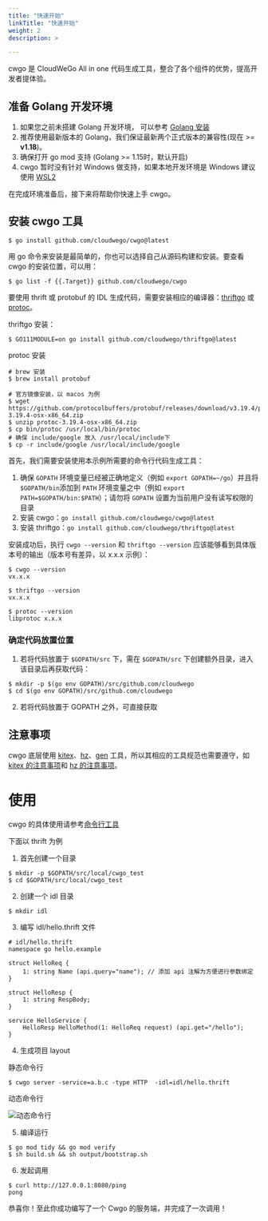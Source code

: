 ```yaml
---
title: "快速开始"
linkTitle: "快速开始"
weight: 2
description: >

---
```


cwgo 是 CloudWeGo All in one 代码生成工具，整合了各个组件的优势，提高开发者提体验。

## 准备 Golang 开发环境

1.  如果您之前未搭建 Golang 开发环境， 可以参考 [Golang 安装](https://golang.org/doc/install)
1.  推荐使用最新版本的 Golang，我们保证最新两个正式版本的兼容性(现在 >= **v1.18**)。
1.  确保打开 go mod 支持 (Golang >= 1.15时，默认开启)
1.  cwgo 暂时没有针对 Windows 做支持，如果本地开发环境是 Windows 建议使用 [WSL2](https://docs.microsoft.com/zh-cn/windows/wsl/install)

在完成环境准备后，接下来将帮助你快速上手 cwgo。

## 安装 cwgo 工具

```shell
$ go install github.com/cloudwego/cwgo@latest
```

用 go 命令来安装是最简单的，你也可以选择自己从源码构建和安装。要查看 cwgo 的安装位置，可以用：

```shell
$ go list -f {{.Target}} github.com/cloudwego/cwgo
```

要使用 thrift 或 protobuf 的 IDL 生成代码，需要安装相应的编译器：[thriftgo](https://github.com/cloudwego/thriftgo) 或 [protoc](https://github.com/protocolbuffers/protobuf/releases)。

thriftgo 安装：

```
$ GO111MODULE=on go install github.com/cloudwego/thriftgo@latest
```

protoc 安装

```shell
# brew 安装
$ brew install protobuf 

```

```shell
# 官方镜像安装，以 macos 为例
$ wget https://github.com/protocolbuffers/protobuf/releases/download/v3.19.4/protoc-3.19.4-osx-x86_64.zip
$ unzip protoc-3.19.4-osx-x86_64.zip
$ cp bin/protoc /usr/local/bin/protoc
# 确保 include/google 放入 /usr/local/include下
$ cp -r include/google /usr/local/include/google
```

首先，我们需要安装使用本示例所需要的命令行代码生成工具：

1.  确保 `GOPATH` 环境变量已经被正确地定义（例如 `export GOPATH=~/go`）并且将`$GOPATH/bin`添加到 `PATH` 环境变量之中（例如 `export PATH=$GOPATH/bin:$PATH`）；请勿将 `GOPATH` 设置为当前用户没有读写权限的目录
1.  安装 cwgo：`go install github.com/cloudwego/cwgo@latest`
1.  安装 thriftgo：`go install github.com/cloudwego/thriftgo@latest`

安装成功后，执行 `cwgo --version` 和 `thriftgo --version` 应该能够看到具体版本号的输出（版本号有差异，以 x.x.x 示例）：

```shell
$ cwgo --version
vx.x.x

$ thriftgo --version
vx.x.x

$ protoc --version
libprotoc x.x.x
```

### 确定代码放置位置

1.  若将代码放置于 `$GOPATH/src` 下，需在 `$GOPATH/src` 下创建额外目录，进入该目录后再获取代码：

```shell
$ mkdir -p $(go env GOPATH)/src/github.com/cloudwego
$ cd $(go env GOPATH)/src/github.com/cloudwego
```

2.  若将代码放置于 GOPATH 之外，可直接获取

## 注意事项

cwgo 底层使用 [kitex](https://www.cloudwego.io/zh/docs/kitex/tutorials/code-gen/code_generation/)、[hz](https://www.cloudwego.io/zh/docs/hertz/tutorials/toolkit/toolkit/)、[gen](https://gorm.io/gen/index.html) 工具，所以其相应的工具规范也需要遵守，如 [kitex 的注意事项](https://www.cloudwego.io/zh/docs/kitex/tutorials/code-gen/code_generation/#%E4%BD%BF%E7%94%A8-protobuf-idl-%E7%9A%84%E6%B3%A8%E6%84%8F%E4%BA%8B%E9%A1%B9)和 [hz 的注意事项](https://www.cloudwego.io/zh/docs/hertz/tutorials/toolkit/toolkit/#%E6%B3%A8%E6%84%8F%E4%BA%8B%E9%A1%B9)。

# 使用

cwgo 的具体使用请参考[命令行工具](content/zh/docs/cwgo/tutorials/cli)

下面以 thrift 为例

1.  首先创建一个目录

```shell
$ mkdir -p $GOPATH/src/local/cwgo_test
$ cd $GOPATH/src/local/cwgo_test
```

2.  创建一个 idl 目录

```shell
$ mkdir idl
```

3.  编写 idl/hello.thrift 文件

```thrift
# idl/hello.thrift
namespace go hello.example

struct HelloReq {
    1: string Name (api.query="name"); // 添加 api 注解为方便进行参数绑定
}

struct HelloResp {
    1: string RespBody;
}

service HelloService {
    HelloResp HelloMethod(1: HelloReq request) (api.get="/hello");
}
```

4.  生成项目 layout

静态命令行

```shell
$ cwgo server -service=a.b.c -type HTTP  -idl=idl/hello.thrift
```

动态命令行

![动态命令行](/img/docs/cwgo_dynamic.gif)

5.  编译运行

```shell
$ go mod tidy && go mod verify
$ sh build.sh && sh output/bootstrap.sh
```

6.  发起调用

```shell
$ curl http://127.0.0.1:8080/ping
pong
```

恭喜你！至此你成功编写了一个 Cwgo 的服务端，并完成了一次调用！
